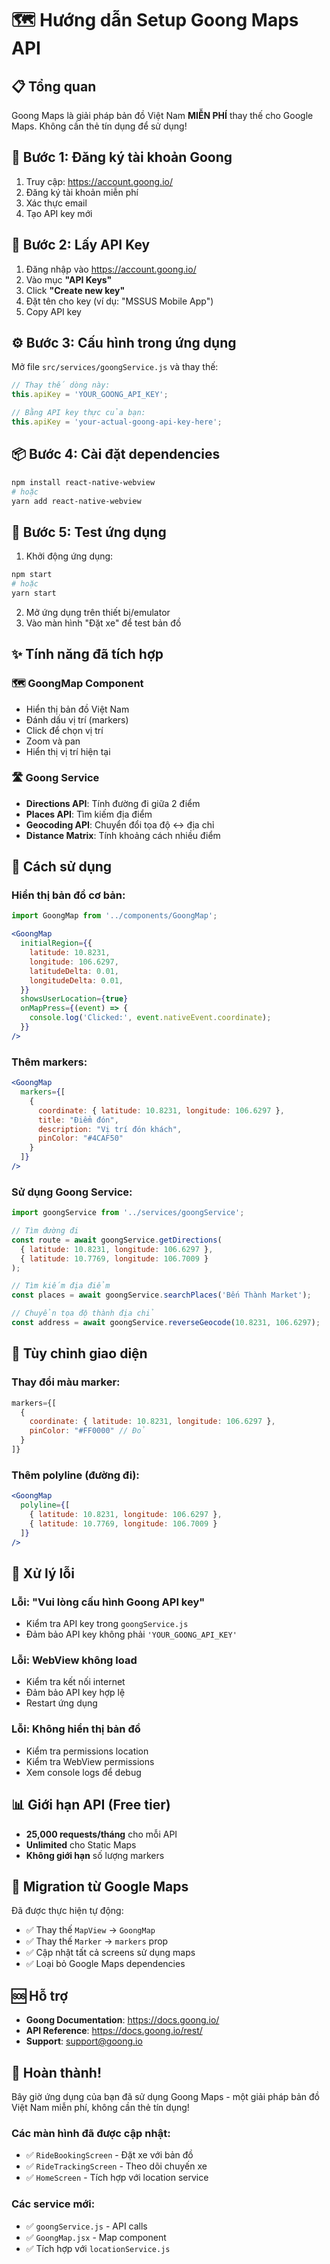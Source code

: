 # 🗺️ Hướng dẫn Setup Goong Maps API

## 📋 Tổng quan

Goong Maps là giải pháp bản đồ Việt Nam **MIỄN PHÍ** thay thế cho Google Maps. Không cần thẻ tín dụng để sử dụng!

## 🚀 Bước 1: Đăng ký tài khoản Goong

1. Truy cập: https://account.goong.io/
2. Đăng ký tài khoản miễn phí
3. Xác thực email
4. Tạo API key mới

## 🔑 Bước 2: Lấy API Key

1. Đăng nhập vào https://account.goong.io/
2. Vào mục **"API Keys"**
3. Click **"Create new key"**
4. Đặt tên cho key (ví dụ: "MSSUS Mobile App")
5. Copy API key

## ⚙️ Bước 3: Cấu hình trong ứng dụng

Mở file `src/services/goongService.js` và thay thế:

```javascript
// Thay thế dòng này:
this.apiKey = 'YOUR_GOONG_API_KEY';

// Bằng API key thực của bạn:
this.apiKey = 'your-actual-goong-api-key-here';
```

## 📦 Bước 4: Cài đặt dependencies

```bash
npm install react-native-webview
# hoặc
yarn add react-native-webview
```

## 🎯 Bước 5: Test ứng dụng

1. Khởi động ứng dụng:
```bash
npm start
# hoặc
yarn start
```

2. Mở ứng dụng trên thiết bị/emulator
3. Vào màn hình "Đặt xe" để test bản đồ

## ✨ Tính năng đã tích hợp

### 🗺️ GoongMap Component
- Hiển thị bản đồ Việt Nam
- Đánh dấu vị trí (markers)
- Click để chọn vị trí
- Zoom và pan
- Hiển thị vị trí hiện tại

### 🛣️ Goong Service
- **Directions API**: Tính đường đi giữa 2 điểm
- **Places API**: Tìm kiếm địa điểm
- **Geocoding API**: Chuyển đổi tọa độ ↔ địa chỉ
- **Distance Matrix**: Tính khoảng cách nhiều điểm

## 🔧 Cách sử dụng

### Hiển thị bản đồ cơ bản:
```jsx
import GoongMap from '../components/GoongMap';

<GoongMap
  initialRegion={{
    latitude: 10.8231,
    longitude: 106.6297,
    latitudeDelta: 0.01,
    longitudeDelta: 0.01,
  }}
  showsUserLocation={true}
  onMapPress={(event) => {
    console.log('Clicked:', event.nativeEvent.coordinate);
  }}
/>
```

### Thêm markers:
```jsx
<GoongMap
  markers={[
    {
      coordinate: { latitude: 10.8231, longitude: 106.6297 },
      title: "Điểm đón",
      description: "Vị trí đón khách",
      pinColor: "#4CAF50"
    }
  ]}
/>
```

### Sử dụng Goong Service:
```javascript
import goongService from '../services/goongService';

// Tìm đường đi
const route = await goongService.getDirections(
  { latitude: 10.8231, longitude: 106.6297 },
  { latitude: 10.7769, longitude: 106.7009 }
);

// Tìm kiếm địa điểm
const places = await goongService.searchPlaces('Bến Thành Market');

// Chuyển tọa độ thành địa chỉ
const address = await goongService.reverseGeocode(10.8231, 106.6297);
```

## 🎨 Tùy chỉnh giao diện

### Thay đổi màu marker:
```jsx
markers={[
  {
    coordinate: { latitude: 10.8231, longitude: 106.6297 },
    pinColor: "#FF0000" // Đỏ
  }
]}
```

### Thêm polyline (đường đi):
```jsx
<GoongMap
  polyline={[
    { latitude: 10.8231, longitude: 106.6297 },
    { latitude: 10.7769, longitude: 106.7009 }
  ]}
/>
```

## 🚨 Xử lý lỗi

### Lỗi: "Vui lòng cấu hình Goong API key"
- Kiểm tra API key trong `goongService.js`
- Đảm bảo API key không phải `'YOUR_GOONG_API_KEY'`

### Lỗi: WebView không load
- Kiểm tra kết nối internet
- Đảm bảo API key hợp lệ
- Restart ứng dụng

### Lỗi: Không hiển thị bản đồ
- Kiểm tra permissions location
- Kiểm tra WebView permissions
- Xem console logs để debug

## 📊 Giới hạn API (Free tier)

- **25,000 requests/tháng** cho mỗi API
- **Unlimited** cho Static Maps
- **Không giới hạn** số lượng markers

## 🔄 Migration từ Google Maps

Đã được thực hiện tự động:
- ✅ Thay thế `MapView` → `GoongMap`
- ✅ Thay thế `Marker` → `markers` prop
- ✅ Cập nhật tất cả screens sử dụng maps
- ✅ Loại bỏ Google Maps dependencies

## 🆘 Hỗ trợ

- **Goong Documentation**: https://docs.goong.io/
- **API Reference**: https://docs.goong.io/rest/
- **Support**: support@goong.io

## 🎉 Hoàn thành!

Bây giờ ứng dụng của bạn đã sử dụng Goong Maps - một giải pháp bản đồ Việt Nam miễn phí, không cần thẻ tín dụng!

### Các màn hình đã được cập nhật:
- ✅ `RideBookingScreen` - Đặt xe với bản đồ
- ✅ `RideTrackingScreen` - Theo dõi chuyến xe
- ✅ `HomeScreen` - Tích hợp với location service

### Các service mới:
- ✅ `goongService.js` - API calls
- ✅ `GoongMap.jsx` - Map component
- ✅ Tích hợp với `locationService.js`
